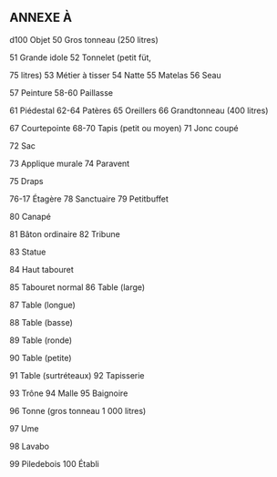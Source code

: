 ## ANNEXE À


d100 Objet
50 Gros tonneau
(250 litres)

51 Grande idole
52  Tonnelet (petit füt,

75 litres)
53 Métier à tisser
54 Natte
55 Matelas
56 Seau

57 Peinture
58-60 Paillasse

61 Piédestal
62-64 Patères
65 Oreillers
66  Grandtonneau
(400 litres)

67  Courtepointe
68-70 Tapis (petit ou moyen)
71 Jonc coupé

72 Sac

73 Applique murale
74  Paravent

75 Draps

76-17 Étagère
78 Sanctuaire
79  Petitbuffet

80 Canapé

81 Bâton ordinaire
82 Tribune

83 Statue

84 Haut tabouret

85 Tabouret normal
86 Table (large)

87 Table (longue)

88 Table (basse)

89 Table (ronde)

90 Table (petite)

91 Table (surtréteaux)
92  Tapisserie

93 Trône
94 Malle
95 Baignoire

96  Tonne (gros
tonneau 1 000 litres)

97 Ume

98  Lavabo

99  Piledebois
100  Établi
